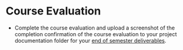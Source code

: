 # Course Evaluation

* Complete the course evaluation and upload a screenshot of the completion confirmation of the course evaluation to your project documentation folder for your [end of semester deliverables](./).
